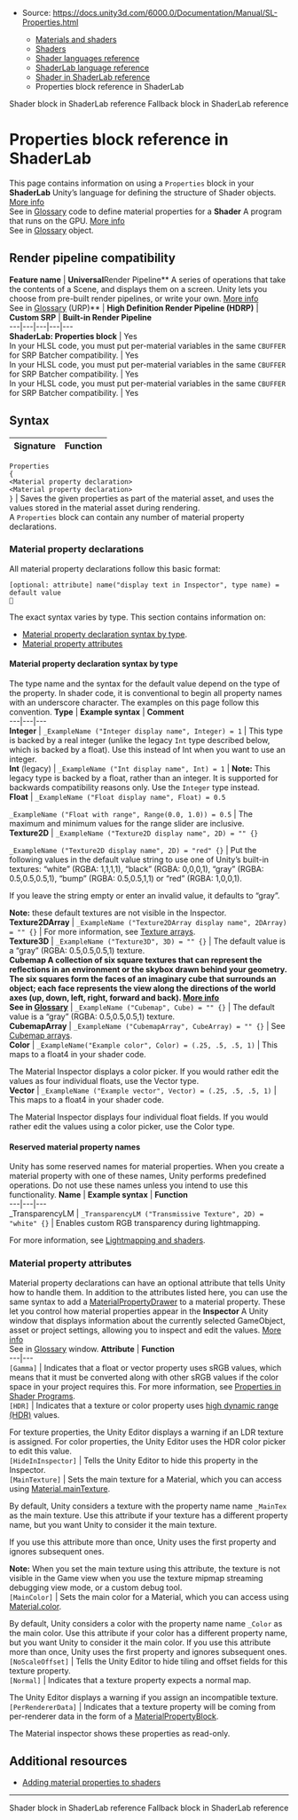 * Source: https://docs.unity3d.com/6000.0/Documentation/Manual/SL-Properties.html

  * [Materials and shaders](https://docs.unity3d.com/6000.0/Documentation/Manual/materials-and-shaders.html)
  * [Shaders](https://docs.unity3d.com/6000.0/Documentation/Manual/Shaders.html)
  * [Shader languages reference](https://docs.unity3d.com/6000.0/Documentation/Manual/shaders-reference.html)
  * [ShaderLab language reference](https://docs.unity3d.com/6000.0/Documentation/Manual/SL-Reference.html)
  * [Shader in ShaderLab reference](https://docs.unity3d.com/6000.0/Documentation/Manual/SL-Shader-object.html)
  * Properties block reference in ShaderLab


[](https://docs.unity3d.com/6000.0/Documentation/Manual/SL-Shader.html)
Shader block in ShaderLab reference
[](https://docs.unity3d.com/6000.0/Documentation/Manual/SL-Fallback.html)
Fallback block in ShaderLab reference
# Properties block reference in ShaderLab
This page contains information on using a `Properties` block in your **ShaderLab** Unity’s language for defining the structure of Shader objects. [More info](https://docs.unity3d.com/6000.0/Documentation/Manual/SL-Shader.html)  
See in [Glossary](https://docs.unity3d.com/6000.0/Documentation/Manual/Glossary.html#ShaderLab) code to define material properties for a **Shader** A program that runs on the GPU. [More info](https://docs.unity3d.com/6000.0/Documentation/Manual/Shaders.html)  
See in [Glossary](https://docs.unity3d.com/6000.0/Documentation/Manual/Glossary.html#Shader) object.
## Render pipeline compatibility
**Feature name** | **Universal**Render Pipeline** A series of operations that take the contents of a Scene, and displays them on a screen. Unity lets you choose from pre-built render pipelines, or write your own. [More info](https://docs.unity3d.com/6000.0/Documentation/Manual/render-pipelines.html)  
See in [Glossary](https://docs.unity3d.com/6000.0/Documentation/Manual/Glossary.html#Renderpipeline) (URP)** | **High Definition Render Pipeline (HDRP)** | **Custom SRP** | **Built-in Render Pipeline**  
---|---|---|---|---  
**ShaderLab: Properties block** | Yes  
In your HLSL code, you must put per-material variables in the same `CBUFFER` for SRP Batcher compatibility. | Yes  
In your HLSL code, you must put per-material variables in the same `CBUFFER` for SRP Batcher compatibility. | Yes  
In your HLSL code, you must put per-material variables in the same `CBUFFER` for SRP Batcher compatibility. | Yes  
## Syntax
**Signature** | **Function**  
---|---  
`Properties`  
`{`  
`<Material property declaration>`  
`<Material property declaration>`  
`}` | Saves the given properties as part of the material asset, and uses the values stored in the material asset during rendering.  
A `Properties` block can contain any number of material property declarations.  
### Material property declarations
All material property declarations follow this basic format:
```
[optional: attribute] name("display text in Inspector", type name) = default value

```

The exact syntax varies by type.
This section contains information on:
  * [Material property declaration syntax by type](https://docs.unity3d.com/6000.0/Documentation/Manual/SL-Properties.html#material-property-declaration-syntax-by-type).
  * [Material property attributes](https://docs.unity3d.com/6000.0/Documentation/Manual/SL-Properties.html#material-property-attributes)


#### Material property declaration syntax by type
The type name and the syntax for the default value depend on the type of the property.
In shader code, it is conventional to begin all property names with an underscore character. The examples on this page follow this convention.
**Type** | **Example syntax** | **Comment**  
---|---|---  
**Integer** | `_ExampleName ("Integer display name", Integer) = 1` | This type is backed by a real integer (unlike the legacy `Int` type described below, which is backed by a float). Use this instead of Int when you want to use an integer.  
**Int** (legacy) | `_ExampleName ("Int display name", Int) = 1` |  **Note:** This legacy type is backed by a float, rather than an integer. It is supported for backwards compatibility reasons only. Use the `Integer` type instead.  
**Float** |  `_ExampleName ("Float display name", Float) = 0.5`  
  
`_ExampleName ("Float with range", Range(0.0, 1.0)) = 0.5` | The maximum and minimum values for the range slider are inclusive.  
**Texture2D** |  `_ExampleName ("Texture2D display name", 2D) = "" {}`  
  
`_ExampleName ("Texture2D display name", 2D) = "red" {}` | Put the following values in the default value string to use one of Unity’s built-in textures: “white” (RGBA: 1,1,1,1), “black” (RGBA: 0,0,0,1), “gray” (RGBA: 0.5,0.5,0.5,1), “bump” (RGBA: 0.5,0.5,1,1) or “red” (RGBA: 1,0,0,1).  
  
If you leave the string empty or enter an invalid value, it defaults to “gray”.  
  
**Note:** these default textures are not visible in the Inspector.  
**Texture2DArray** | `_ExampleName ("Texture2DArray display name", 2DArray) = "" {}` | For more information, see [Texture arrays](https://docs.unity3d.com/6000.0/Documentation/Manual/class-Texture2DArray.html).  
**Texture3D** | `_ExampleName ("Texture3D", 3D) = "" {}` | The default value is a “gray” (RGBA: 0.5,0.5,0.5,1) texture.  
****Cubemap** A collection of six square textures that can represent the reflections in an environment or the skybox drawn behind your geometry. The six squares form the faces of an imaginary cube that surrounds an object; each face represents the view along the directions of the world axes (up, down, left, right, forward and back). [More info](https://docs.unity3d.com/6000.0/Documentation/Manual/class-Cubemap-landing.html)  
See in [Glossary](https://docs.unity3d.com/6000.0/Documentation/Manual/Glossary.html#Cubemap)** | `_ExampleName ("Cubemap", Cube) = "" {}` | The default value is a “gray” (RGBA: 0.5,0.5,0.5,1) texture.  
**CubemapArray** | `_ExampleName ("CubemapArray", CubeArray) = "" {}` | See [Cubemap arrays](https://docs.unity3d.com/6000.0/Documentation/Manual/class-CubemapArray.html).  
**Color** | `_ExampleName("Example color", Color) = (.25, .5, .5, 1)` | This maps to a float4 in your shader code.  
  
The Material Inspector displays a color picker. If you would rather edit the values as four individual floats, use the Vector type.  
**Vector** | `_ExampleName ("Example vector", Vector) = (.25, .5, .5, 1)` | This maps to a float4 in your shader code.  
  
The Material Inspector displays four individual float fields. If you would rather edit the values using a color picker, use the Color type.  
#### Reserved material property names
Unity has some reserved names for material properties. When you create a material property with one of these names, Unity performs predefined operations. Do not use these names unless you intend to use this functionality.
**Name** | **Example syntax** | **Function**  
---|---|---  
_TransparencyLM | `_TransparencyLM ("Transmissive Texture", 2D) = "white" {}` | Enables custom RGB transparency during lightmapping.  
  
For more information, see [Lightmapping and shaders](https://docs.unity3d.com/6000.0/Documentation/Manual/MetaPass.html).  
### Material property attributes
Material property declarations can have an optional attribute that tells Unity how to handle them.
In addition to the attributes listed here, you can use the same syntax to add a [MaterialPropertyDrawer](https://docs.unity3d.com/6000.0/Documentation/ScriptReference/MaterialPropertyDrawer.html) to a material property. These let you control how material properties appear in the **Inspector** A Unity window that displays information about the currently selected GameObject, asset or project settings, allowing you to inspect and edit the values. [More info](https://docs.unity3d.com/6000.0/Documentation/Manual/UsingTheInspector.html)  
See in [Glossary](https://docs.unity3d.com/6000.0/Documentation/Manual/Glossary.html#Inspector) window.
**Attribute** | **Function**  
---|---  
`[Gamma]` | Indicates that a float or vector property uses sRGB values, which means that it must be converted along with other sRGB values if the color space in your project requires this. For more information, see [Properties in Shader Programs](https://docs.unity3d.com/6000.0/Documentation/Manual/SL-PropertiesInPrograms.html).  
`[HDR]` | Indicates that a texture or color property uses [high dynamic range (HDR)](https://docs.unity3d.com/6000.0/Documentation/Manual/hdr-landing.html) values.  
  
For texture properties, the Unity Editor displays a warning if an LDR texture is assigned. For color properties, the Unity Editor uses the HDR color picker to edit this value.  
`[HideInInspector]` | Tells the Unity Editor to hide this property in the Inspector.  
`[MainTexture]` | Sets the main texture for a Material, which you can access using [Material.mainTexture](https://docs.unity3d.com/6000.0/Documentation/ScriptReference/Material-mainTexture.html).  
  
By default, Unity considers a texture with the property name name `_MainTex` as the main texture. Use this attribute if your texture has a different property name, but you want Unity to consider it the main texture.  
  
If you use this attribute more than once, Unity uses the first property and ignores subsequent ones.  
  
**Note:** When you set the main texture using this attribute, the texture is not visible in the Game view when you use the texture mipmap streaming debugging view mode, or a custom debug tool.  
`[MainColor]` | Sets the main color for a Material, which you can access using [Material.color](https://docs.unity3d.com/6000.0/Documentation/ScriptReference/Material-color.html).  
  
By default, Unity considers a color with the property name name `_Color` as the main color. Use this attribute if your color has a different property name, but you want Unity to consider it the main color. If you use this attribute more than once, Unity uses the first property and ignores subsequent ones.  
`[NoScaleOffset]` | Tells the Unity Editor to hide tiling and offset fields for this texture property.  
`[Normal]` | Indicates that a texture property expects a normal map.  
  
The Unity Editor displays a warning if you assign an incompatible texture.  
`[PerRendererData]` | Indicates that a texture property will be coming from per-renderer data in the form of a [MaterialPropertyBlock](https://docs.unity3d.com/6000.0/Documentation/ScriptReference/MaterialPropertyBlock.html).  
  
The Material inspector shows these properties as read-only.  
## Additional resources
  * [Adding material properties to shaders](https://docs.unity3d.com/6000.0/Documentation/Manual/writing-shader-change-properties.html)


* * *
[](https://docs.unity3d.com/6000.0/Documentation/Manual/SL-Shader.html)
Shader block in ShaderLab reference
[](https://docs.unity3d.com/6000.0/Documentation/Manual/SL-Fallback.html)
Fallback block in ShaderLab reference

